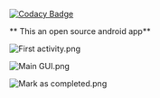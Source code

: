 
[![Codacy Badge](https://api.codacy.com/project/badge/Grade/76587cd745cc43f39cf52f915f27c3af)](https://www.codacy.com/app/greate43/Bucket-Drops?utm_source=github.com&utm_medium=referral&utm_content=greate43/Bucket-Drops&utm_campaign=badger)


**
This an open source android app**


![First activity.png](https://bitbucket.org/repo/pLKEdj/images/832315478-First%20activity.png)


![Main GUI.png](https://bitbucket.org/repo/pLKEdj/images/540615294-Main%20GUI.png)

![Mark as completed.png](https://bitbucket.org/repo/pLKEdj/images/901153702-Mark%20as%20completed.png)
